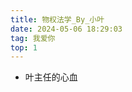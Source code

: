 ```yaml
---
title: 物权法学_By_小叶
date: 2024-05-06 18:29:03
tag: 我爱你
top: 1
---
```


- 叶主任的心血

<!-- {% pdf /pdf/物权法学.pdf %} -->